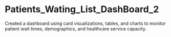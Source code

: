 # Patients_Wating_List_DashBoard_2
Created a dashboard using card visualizations, tables, and charts to monitor patient wait times, demographics, and healthcare service capacity.
